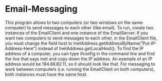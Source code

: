 # Email-Messaging
This program allows to two computers (or two windows on the same computer) to send messages to each other (like email). 
To run, create two instances of the EmailClient and one instance of the EmailServer. If you want two computers to send messages to each other, in the EmailClient file, you must change the field host to InetAddress.getAddressByName("Put-IP-Address-Here") instead of InetAddress.getLocalHost(); To find the IP address of a computer, you can type ifconfig in the command line and find the line that says inet and copy down the IP address. An example of an IP address would be 194.66.82.11, so it should look like that. For messaging to work between computers (i.e. running the EmailClient on both computers), both instances must have the same host.
